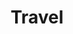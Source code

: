 ---
layout: list
title:  Travel
slug:   travel
code: rt953024
permalink: /rt953024/travel
description: >
  Holidays and places I've been to.
---